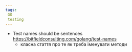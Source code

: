 ```yaml
---
tags:
 GO
 testing
---
```


- Test names should be sentences https://bitfieldconsulting.com/golang/test-names
	- класна стаття про те як треба іменувати методи